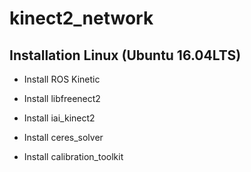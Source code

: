 # kinect2_network

## Installation Linux (Ubuntu 16.04LTS)

* Install ROS Kinetic

* Install libfreenect2

* Install iai_kinect2

* Install ceres_solver

* Install calibration_toolkit


